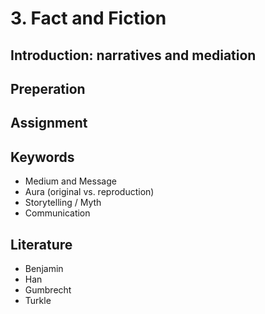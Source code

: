 # 3. Fact and Fiction

## Introduction: narratives and mediation

## Preperation

## Assignment

## Keywords
- Medium and Message
- Aura (original vs. reproduction)
- Storytelling / Myth
- Communication

## Literature

- Benjamin
- Han
- Gumbrecht
- Turkle

